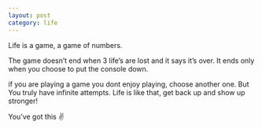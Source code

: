 ```yaml
---
layout: post
category: life
---
```


Life is a game, a game of numbers.

The game doesn’t end when 3 life’s are lost and it says it’s over. 
It ends only when you choose to put the console down.

if you are playing a game you dont enjoy playing, choose another one. But You truly have infinite attempts. 
Life is like that, get back up and show up stronger!

You’ve got this ✌️